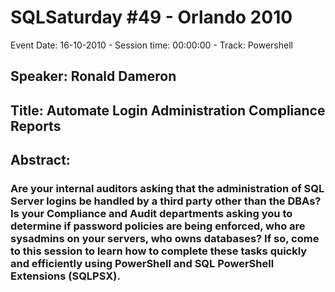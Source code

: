 # SQLSaturday #49 - Orlando 2010
Event Date: 16-10-2010 - Session time: 00:00:00 - Track: Powershell
## Speaker: Ronald Dameron
## Title: Automate Login Administration  Compliance Reports
## Abstract:
### Are your internal auditors asking that the administration of SQL Server logins be handled by a third party other than the DBAs? Is your Compliance and Audit departments asking you to determine if password policies are being enforced, who are sysadmins on your servers, who owns databases? If so, come to this session to learn how to complete these tasks quickly and efficiently using PowerShell and SQL PowerShell Extensions (SQLPSX).  
